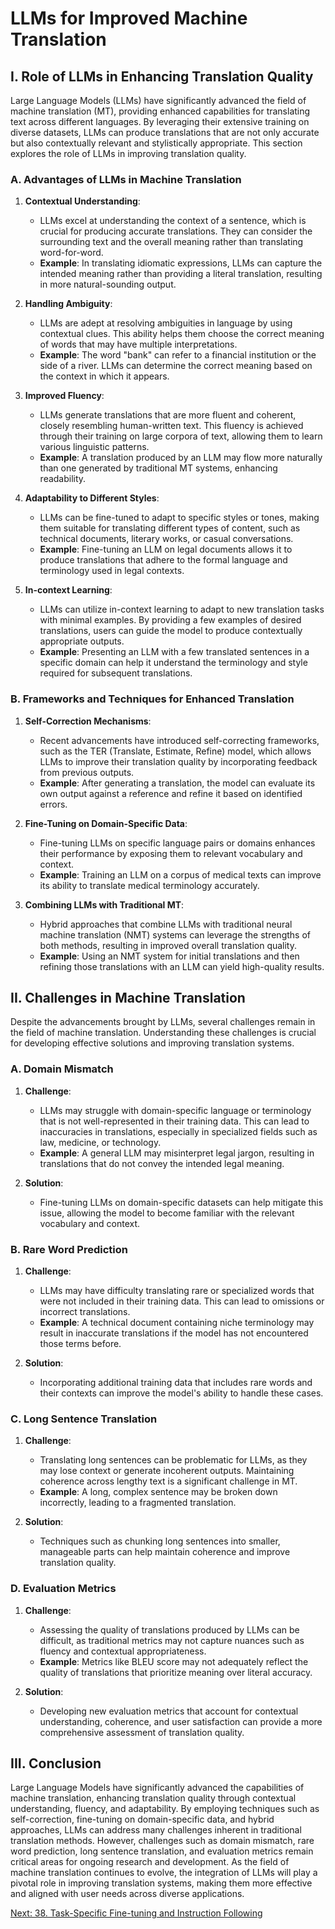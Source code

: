 # LLMs for Improved Machine Translation

## I. Role of LLMs in Enhancing Translation Quality

Large Language Models (LLMs) have significantly advanced the field of machine translation (MT), providing enhanced capabilities for translating text across different languages. By leveraging their extensive training on diverse datasets, LLMs can produce translations that are not only accurate but also contextually relevant and stylistically appropriate. This section explores the role of LLMs in improving translation quality.

### A. Advantages of LLMs in Machine Translation

1. **Contextual Understanding**:
   - LLMs excel at understanding the context of a sentence, which is crucial for producing accurate translations. They can consider the surrounding text and the overall meaning rather than translating word-for-word.
   - **Example**: In translating idiomatic expressions, LLMs can capture the intended meaning rather than providing a literal translation, resulting in more natural-sounding output.

2. **Handling Ambiguity**:
   - LLMs are adept at resolving ambiguities in language by using contextual clues. This ability helps them choose the correct meaning of words that may have multiple interpretations.
   - **Example**: The word "bank" can refer to a financial institution or the side of a river. LLMs can determine the correct meaning based on the context in which it appears.

3. **Improved Fluency**:
   - LLMs generate translations that are more fluent and coherent, closely resembling human-written text. This fluency is achieved through their training on large corpora of text, allowing them to learn various linguistic patterns.
   - **Example**: A translation produced by an LLM may flow more naturally than one generated by traditional MT systems, enhancing readability.

4. **Adaptability to Different Styles**:
   - LLMs can be fine-tuned to adapt to specific styles or tones, making them suitable for translating different types of content, such as technical documents, literary works, or casual conversations.
   - **Example**: Fine-tuning an LLM on legal documents allows it to produce translations that adhere to the formal language and terminology used in legal contexts.

5. **In-context Learning**:
   - LLMs can utilize in-context learning to adapt to new translation tasks with minimal examples. By providing a few examples of desired translations, users can guide the model to produce contextually appropriate outputs.
   - **Example**: Presenting an LLM with a few translated sentences in a specific domain can help it understand the terminology and style required for subsequent translations.

### B. Frameworks and Techniques for Enhanced Translation

1. **Self-Correction Mechanisms**:
   - Recent advancements have introduced self-correcting frameworks, such as the TER (Translate, Estimate, Refine) model, which allows LLMs to improve their translation quality by incorporating feedback from previous outputs.
   - **Example**: After generating a translation, the model can evaluate its own output against a reference and refine it based on identified errors.

2. **Fine-Tuning on Domain-Specific Data**:
   - Fine-tuning LLMs on specific language pairs or domains enhances their performance by exposing them to relevant vocabulary and context.
   - **Example**: Training an LLM on a corpus of medical texts can improve its ability to translate medical terminology accurately.

3. **Combining LLMs with Traditional MT**:
   - Hybrid approaches that combine LLMs with traditional neural machine translation (NMT) systems can leverage the strengths of both methods, resulting in improved overall translation quality.
   - **Example**: Using an NMT system for initial translations and then refining those translations with an LLM can yield high-quality results.

## II. Challenges in Machine Translation

Despite the advancements brought by LLMs, several challenges remain in the field of machine translation. Understanding these challenges is crucial for developing effective solutions and improving translation systems.

### A. Domain Mismatch

1. **Challenge**:
   - LLMs may struggle with domain-specific language or terminology that is not well-represented in their training data. This can lead to inaccuracies in translations, especially in specialized fields such as law, medicine, or technology.
   - **Example**: A general LLM may misinterpret legal jargon, resulting in translations that do not convey the intended legal meaning.

2. **Solution**:
   - Fine-tuning LLMs on domain-specific datasets can help mitigate this issue, allowing the model to become familiar with the relevant vocabulary and context.

### B. Rare Word Prediction

1. **Challenge**:
   - LLMs may have difficulty translating rare or specialized words that were not included in their training data. This can lead to omissions or incorrect translations.
   - **Example**: A technical document containing niche terminology may result in inaccurate translations if the model has not encountered those terms before.

2. **Solution**:
   - Incorporating additional training data that includes rare words and their contexts can improve the model's ability to handle these cases.

### C. Long Sentence Translation

1. **Challenge**:
   - Translating long sentences can be problematic for LLMs, as they may lose context or generate incoherent outputs. Maintaining coherence across lengthy text is a significant challenge in MT.
   - **Example**: A long, complex sentence may be broken down incorrectly, leading to a fragmented translation.

2. **Solution**:
   - Techniques such as chunking long sentences into smaller, manageable parts can help maintain coherence and improve translation quality.

### D. Evaluation Metrics

1. **Challenge**:
   - Assessing the quality of translations produced by LLMs can be difficult, as traditional metrics may not capture nuances such as fluency and contextual appropriateness.
   - **Example**: Metrics like BLEU score may not adequately reflect the quality of translations that prioritize meaning over literal accuracy.

2. **Solution**:
   - Developing new evaluation metrics that account for contextual understanding, coherence, and user satisfaction can provide a more comprehensive assessment of translation quality.

## III. Conclusion

Large Language Models have significantly advanced the capabilities of machine translation, enhancing translation quality through contextual understanding, fluency, and adaptability. By employing techniques such as self-correction, fine-tuning on domain-specific data, and hybrid approaches, LLMs can address many challenges inherent in traditional translation methods. However, challenges such as domain mismatch, rare word prediction, long sentence translation, and evaluation metrics remain critical areas for ongoing research and development. As the field of machine translation continues to evolve, the integration of LLMs will play a pivotal role in improving translation systems, making them more effective and aligned with user needs across diverse applications.

[Next: 38. Task-Specific Fine-tuning and Instruction Following](./38_task_specific_fine_tuning_and_instruction_following.md)